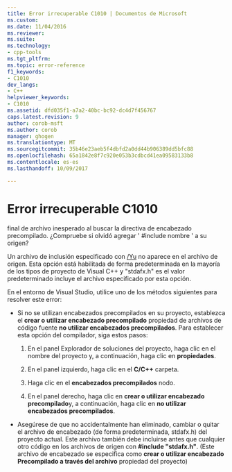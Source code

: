 ```yaml
---
title: Error irrecuperable C1010 | Documentos de Microsoft
ms.custom: 
ms.date: 11/04/2016
ms.reviewer: 
ms.suite: 
ms.technology:
- cpp-tools
ms.tgt_pltfrm: 
ms.topic: error-reference
f1_keywords:
- C1010
dev_langs:
- C++
helpviewer_keywords:
- C1010
ms.assetid: dfd035f1-a7a2-40bc-bc92-dc4d7f456767
caps.latest.revision: 9
author: corob-msft
ms.author: corob
manager: ghogen
ms.translationtype: MT
ms.sourcegitcommit: 35b46e23aeb5f4dbfd2a0dd44b906389dd5bfc88
ms.openlocfilehash: 65a1842e8f7c920e053b3cdbcd41ea09583133b8
ms.contentlocale: es-es
ms.lasthandoff: 10/09/2017

---
```

# <a name="fatal-error-c1010"></a>Error irrecuperable C1010
final de archivo inesperado al buscar la directiva de encabezado precompilado. ¿Compruebe si olvidó agregar ' #include nombre ' a su origen?  
  
 Un archivo de inclusión especificado con [/Yu](../../build/reference/yu-use-precompiled-header-file.md) no aparece en el archivo de origen.  Esta opción está habilitada de forma predeterminada en la mayoría de los tipos de proyecto de Visual C++ y "stdafx.h" es el valor predeterminado incluye el archivo especificado por esta opción.  
  
 En el entorno de Visual Studio, utilice uno de los métodos siguientes para resolver este error:  
  
-   Si no se utilizan encabezados precompilados en su proyecto, establezca el **crear o utilizar encabezado precompilado** propiedad de archivos de código fuente **no utilizar encabezados precompilados**. Para establecer esta opción del compilador, siga estos pasos:  
  
    1.  En el panel Explorador de soluciones del proyecto, haga clic en el nombre del proyecto y, a continuación, haga clic en **propiedades**.  
  
    2.  En el panel izquierdo, haga clic en el **C/C++** carpeta.  
  
    3.  Haga clic en el **encabezados precompilados** nodo.  
  
    4.  En el panel derecho, haga clic en **crear o utilizar encabezado precompilado**y, a continuación, haga clic en **no utilizar encabezados precompilados**.  
  
-   Asegúrese de que no accidentalmente han eliminado, cambiar o quitar el archivo de encabezado (de forma predeterminada, stdafx.h) del proyecto actual. Este archivo también debe incluirse antes que cualquier otro código en los archivos de origen con **#include "stdafx.h"**. (Este archivo de encabezado se especifica como **crear o utilizar encabezado Precompilado a través del archivo** propiedad del proyecto)
